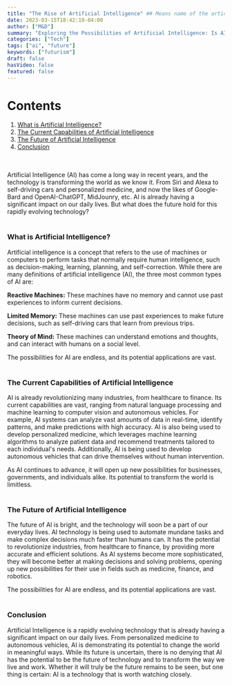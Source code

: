 ```yaml
---
title: "The Rise of Artificial Intelligence" ## Means name of the article is filename
date: 2023-03-15T18:42:19-04:00
author: ["M&D"]
summary: "Exploring the Possibilities of Artificial Intelligence: Is AI the Future?"
categories: ["Tech"]
tags: ["ai", "future"]
keywords: ["futurism"]
draft: false
hasVideo: false
featured: false
---
```


# Contents

1. [What is Artificial Intelligence?](#heading1)
2. [The Current Capabilities of Artificial Intelligence](#heading2)
3. [The Future of Artificial Intelligence](#heading3)
4. [Conclusion](#end)

<br>
<br>
Artificial Intelligence (AI) has come a long way in recent years, and the technology is transforming the world as we know it. From Siri and Alexa to self-driving cars and personalized medicine, and now the likes of Google-Bard and OpenAI-ChatGPT, MidJounry, etc. AI is already having a significant impact on our daily lives. But what does the future hold for this rapidly evolving technology?
<br>
<br>
<a name="heading1"></a>

### What is Artificial Intelligence?

Artificial intelligence is a concept that refers to the use of machines or computers to perform tasks that normally require human intelligence, such as decision-making, learning, planning, and self-correction. While there are many definitions of artificial intelligence (AI), the three most common types of AI are:

**Reactive Machines:** These machines have no memory and cannot use past experiences to inform current decisions.

**Limited Memory:** These machines can use past experiences to make future decisions, such as self-driving cars that learn from previous trips.

**Theory of Mind:** These machines can understand emotions and thoughts, and can interact with humans on a social level.

The possibilities for AI are endless, and its potential applications are vast.
<a name="heading2"></a>
<br>
<br>

### The Current Capabilities of Artificial Intelligence

AI is already revolutionizing many industries, from healthcare to finance. Its current capabilities are vast, ranging from natural language processing and machine learning to computer vision and autonomous vehicles. For example, AI systems can analyze vast amounts of data in real-time, identify patterns, and make predictions with high accuracy. AI is also being used to develop personalized medicine, which leverages machine learning algorithms to analyze patient data and recommend treatments tailored to each individual's needs. Additionally, AI is being used to develop autonomous vehicles that can drive themselves without human intervention.

As AI continues to advance, it will open up new possibilities for businesses, governments, and individuals alike. Its potential to transform the world is limitless.
<br>
<br>
<a name="heading3"></a>

### The Future of Artificial Intelligence

The future of AI is bright, and the technology will soon be a part of our everyday lives. AI technology is being used to automate mundane tasks and make complex decisions much faster than humans can. It has the potential to revolutionize industries, from healthcare to finance, by providing more accurate and efficient solutions. As AI systems become more sophisticated, they will become better at making decisions and solving problems, opening up new possibilities for their use in fields such as medicine, finance, and robotics.

The possibilities for AI are endless, and its potential applications are vast.
<br>
<br>
<a name="end"></a>

### Conclusion

Artificial Intelligence is a rapidly evolving technology that is already having a significant impact on our daily lives. From personalized medicine to autonomous vehicles, AI is demonstrating its potential to change the world in meaningful ways. While its future is uncertain, there is no denying that AI has the potential to be the future of technology and to transform the way we live and work. Whether it will truly be the future remains to be seen, but one thing is certain: AI is a technology that is worth watching closely.
